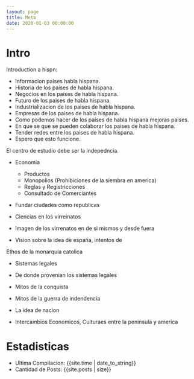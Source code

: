```yaml
---
layout: page
title: Meta
date: 2020-01-03 00:00:00
---
```


# Intro

Introduction a hispn:
 - Informacion paises habla hispana.
 - Historia de los paises de habla hispana.
 - Negocios en los paises de habla hispana.
 - Futuro de los paises de habla hispana.
 - Industrializacion de los paises de habla hispana.
 - Empresas de los paises de habla hispana.
 - Como podemos hacer de los paises de habla hispana mejoras paises.
 - En que se que se pueden colaborar los paises de habla hispana.
 - Tender redes entre los paises de habla hispana.
 -  Espero que esto funcione.

El centro de estudio debe ser la indepedncia.

* Economia
    * Productos
    * Monopolios (Prohibiciones de la siembra en america)
    * Reglas y Registricciones
    * Consultado de Comerciantes

* Fundar ciudades como republicas
* Ciencias  en los virreinatos
* Imagen de los virrenatos en de si mismos y desde fuera
* Vision sobre la idea de españa, intentos de 

Ethos de la monarquia catolica

* Sistemas legales
* De donde provenian los sistemas legales

* Mitos de la conquista
* Mitos de la guerra de indendencia
* La idea de nacion
* Intercambios Economicos, Culturaes entre la peninsula y america

# Estadisticas

- Ultima Compilacion: {{site.time | date_to_string}} <br/>
- Cantidad de Posts: {{site.posts | size}}
